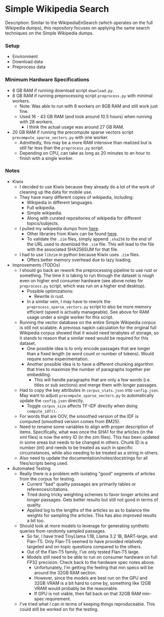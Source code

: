 # Simple Wikipedia Search

Description: Similar to the WikipediaEnSearch (which operates on the full Wikipedia dumps), this repository focuses on applying the same search techniques on the Simple Wikipedia dumps.


### Setup

 - Environment
 - Download data
 - Preprocess data


### Minimum Hardware Specifications

 - 8 GB RAM if running download script `download.py`.
 - 8 GB RAM if running preprocessing script `preprocess.py` with minimal workers.
     - Note: Was able to run with 8 workers on 8GB RAM and still work just fine.
     - Used 16 - 43 GB RAM (and took around 10.5 hours) when running with 28 workers.
         - I think the actual usage was around 27 GB RAM.
 - 20 GB RAM if running the precompute sparse vectors script `precompute_sparse_vectors.py` with one worker.
     - Admittedly, this may be a more RAM intensive than realized but is still far less than the `preprocess.py` script.
     - Depending on CPU, can take as long as 20 minutes to an hour to finish with a single worker.



### Notes

 - Kiwix
     - I decided to use Kiwix because they already do a lot of the work of cleaning up the data for mobile use.
     - They have many different copies of wikipedia, including:
         - Wikipedia in different languages.
         - Full wikipedia.
         - Simple wikipedia.
         - Along with curated repositories of wikipedia for different topics/subjects.
     - I pulled my wikipedia dumps from [here](https://download.kiwix.org/zim/wikipedia/).
         - Other libraries from Kiwix can be found [here](https://download.kiwix.org/zim/).
         - To validate the `.zim` files, simply append `.sha256` to the end of the URL used to download the `.zim` file. This will lead to the file with the associated SHA256SUM for that file.
     - I had to use `libzim` in python because Kiwix uses `.zim` files.
         - Offers better memory overhead due to lazy loading.
 - Improvements (TODOs)
     - I should go back an rework the preprocessing pipeline to use rust or something. The time it is taking to run through the dataset is rough even on higher end consumer hardware (see above notes for `preprocess.py` script, which was run on a higher end desktop).
         - Possible optimizations:
             - Rewrite in rust.
         - In a similar vein, I may have to rework the `preprocess_sparse_vectors.py` script to also be more memory efficient (speed is actually manageable). See above for RAM usage under a single worker for this script.
     - Running the vector database on the entire Simple Wikipedia corpus is still not scalable. A previous napkin calculation for the original full Wikipedia corpus showed that it would need terabytes of storage, so it stands to reason that a similar need would be required for this dataset. 
         - One possible idea is to only encode passages that are longer than a fixed length (ie word count or number of tokens). Would require some experimentation.
         - Another possible idea is to have a different chunking algorithm that tries to maximize the number of paragraphs together per embedding.
             - This will handle paragraphs that are only a few words (i.e. titles or sub sections) and merge them with longer passages.
     - Had to copy the key attributes in `corpus_stats.json` into `config.json`. May want to adjust `precompute_sparse_vectors.py` to automatically update the `config.json` directly.
         - Toggle `corpus_size` affects TF-IDF directly when doing `compute_idf()`.
     - For words that are OOV, the smoothed version of the IDF is computed (smoothed version comes from BM25).
     - Need to rename some variables to align with proper description of items. Specifically, what was once the SHA1 for the articles (in the xml files) is now the entry ID (in the zim files). This has been updated in some areas but needs to be changed in others. Chunk ID is a number (int) and needs to be treated as such in specific circumstances, while also needing to be treated as a string in others.
     - Also need to update the documentation/notes/docstrings for all files/scripts being used.
 - Automated Testing
     - Really there is a problem with isolating "good" segments of articles from the corpus for testing.
         - Current "bad" quality passages are primarily tables or references/citations.
         - Tried doing tricky weighting schemes to favor longer articles and longer passages. Gets better results but still not good in terms of quality.
         - Applied log to the lengths of the articles so as to balance the weights for sampling the articles. This has also improved results a bit too. 
     - Should look at more models to leverage for generating synthetic queries from randomly sampled passages.
         - So far, I have tried TinyLlama 1.1B, Llama 3.2 1B, BART-large, and Flan-T5. Only Flan-T5 seemed to have provided relatively targeted and on-topic questions compared to the others.
         - Out of the Flan-T5 family, I've only tested Flan-T5 large.
         - Models still need to be able to run on consumer hardware on full FP32 precision. Check back to the hardware spec notes above.
             - Unfortunately, I'm getting the feeling that min specs will be around the 32GB RAM section.
             - However, since the models are best run on the GPU and 32GB VRAM is a bit hard to come by, something like 12GB VRAM would probably be the reasonable.
             - If GPU is not viable, then fall back on that 32GB RAM min-spec requirement.
     - I've tried what I can in terms of keeping things reproduceable. This could still be worked on for the testing.